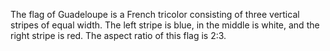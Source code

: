 The flag of Guadeloupe is a French tricolor consisting of three vertical stripes of equal width. The left stripe is blue, in the middle is white, and the right stripe is red. The aspect ratio of this flag is 2:3.